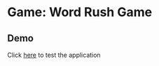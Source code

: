 # Game: Word Rush Game

## Demo

Click [here](https://rosanunezrivera.github.io/fast-typing-game/) to test the application
